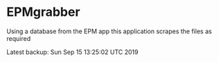# EPMgrabber
Using a database from the EPM app this application scrapes the files as required


Latest backup: Sun Sep 15 13:25:02 UTC 2019
